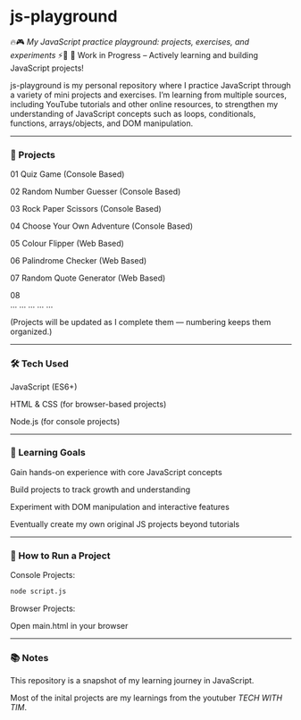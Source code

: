 # js-playground
🔥🎮 _My JavaScript practice playground: projects, exercises, and experiments_ ⚡🚀
🚧 Work in Progress – Actively learning and building JavaScript projects!

js-playground is my personal repository where I practice JavaScript through a variety of mini projects and exercises. I’m learning from multiple sources, including YouTube tutorials and other online resources, to strengthen my understanding of JavaScript concepts such as loops, conditionals, functions, arrays/objects, and DOM manipulation.

---

### 📂 Projects

01	Quiz Game (Console Based)

02	Random Number Guesser (Console Based)

03	Rock Paper Scissors (Console Based)

04	Choose Your Own Adventure (Console Based)

05  Colour Flipper (Web Based)

06  Palindrome Checker (Web Based)

07  Random Quote Generator (Web Based)

08  
…	…	…	…	…

(Projects will be updated as I complete them — numbering keeps them organized.)

---

### 🛠️ Tech Used

JavaScript (ES6+)

HTML & CSS (for browser-based projects)

Node.js (for console projects)

---

### 🎯 Learning Goals

Gain hands-on experience with core JavaScript concepts

Build projects to track growth and understanding

Experiment with DOM manipulation and interactive features

Eventually create my own original JS projects beyond tutorials

---

### 🚀 How to Run a Project

Console Projects:
```bash
node script.js
```

Browser Projects:

Open main.html in your browser

---

### 📚 Notes


This repository is a snapshot of my learning journey in JavaScript.

Most of the inital projects are my learnings from the youtuber _TECH WITH TIM_.
